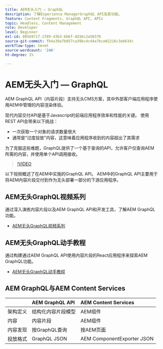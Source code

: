 ```yaml
---
title: AEM无头入门 — GraphQL
description: 了解Experience ManagerGraphQL API及其功能。
feature: Content Fragments, GraphQL API, APIs
topic: Headless, Content Management
role: Developer
level: Beginner
exl-id: 0056971f-2f89-43b3-bb6f-dd16c2a50370
source-git-commit: fb4a39a7b057ca39bc4cd4a7bce02216c3eb634c
workflow-type: tm+mt
source-wordcount: '246'
ht-degree: 1%

---
```


# AEM无头入门 — GraphQL

AEM GraphQL API（内容片段）支持无头CMS方案，其中外部客户端应用程序使用AEM中管理的内容渲染体验。

现代内容交付API是基于Javascript的前端应用程序效率和性能的关键。 使用REST API会带来以下挑战：

* 一次获取一个对象的请求数量很大
* 通常是“过度投放”内容，这意味着应用程序收到的内容超出了其需求

为了克服这些难题，GraphQL提供了一个基于查询的API，允许客户仅查询AEM所需的内容，并使用单个API调用接收。

>[!VIDEO](https://video.tv.adobe.com/v/328618/?quality=12&learn=on)

以下视频概述了在AEM中实施的GraphQL API。 AEM中的GraphQL API主要用于将AEM内容片段交付到作为无头部署一部分的下游应用程序。

## AEM无头GraphQL视频系列

通过深入演练内容片段以及AEM GraphQL API和开发工具，了解AEM GraphQL功能。

* [AEM无头GraphQL视频系列](./video-series/modeling-basics.md)

## AEM无头GraphQL动手教程

通过构建通过AEM GraphQL API使用内容片段的React应用程序来探索AEM GraphQL功能。

* [AEM无头GraphQL动手教程](./multi-step/overview.md)

## AEM GraphQL与AEM Content Services

|  | AEM GraphQL API | AEM Content Services |
|--------------------------------|:-----------------|:---------------------|
| 架构定义 | 结构化内容片段模型 | AEM组件 |
| 内容 | 内容片段 | AEM组件 |
| 内容发现 | 按GraphQL查询 | 按AEM页面 |
| 投放格式 | GraphQL JSON | AEM ComponentExporter JSON |
